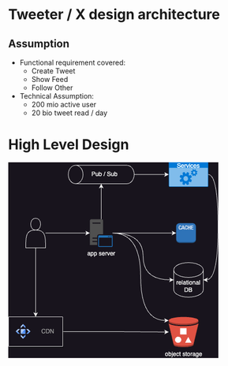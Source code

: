 # Tweeter / X design architecture
## Assumption ##
- Functional requirement covered:
  - Create Tweet
  - Show Feed
  - Follow Other
- Technical Assumption:
  - 200 mio active user
  - 20 bio tweet read / day

# High Level Design
<p>
  <img src="Tweeter design.drawio.png">
</p>
